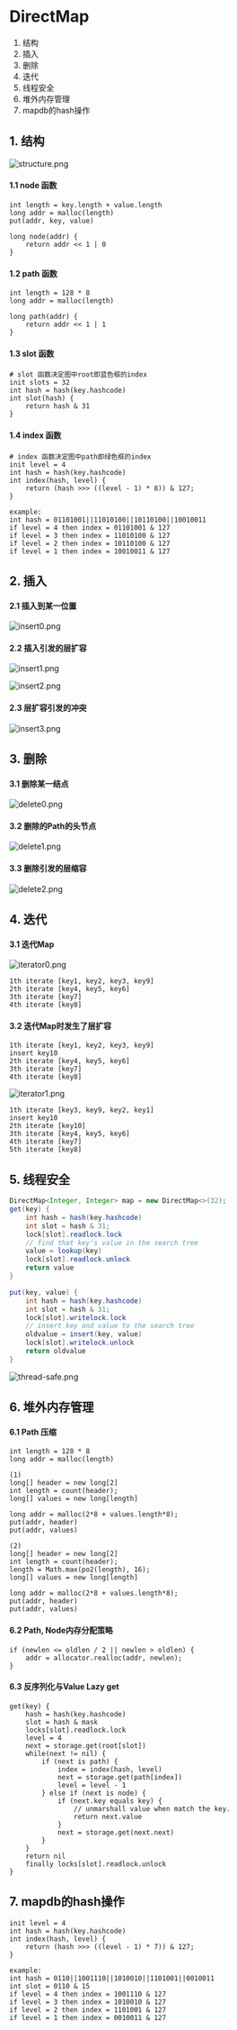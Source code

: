 # DirectMap

1. 结构
2. 插入
3. 删除
4. 迭代
5. 线程安全
6. 堆外内存管理
7. mapdb的hash操作

## 1. 结构

![structure.png](offheapmap/structure.png)

#### 1.1 node 函数
```
int length = key.length + value.length
long addr = malloc(length)
put(addr, key, value)

long node(addr) {
    return addr << 1 | 0
}
```

#### 1.2 path 函数
```
int length = 128 * 8
long addr = malloc(length)

long path(addr) {
    return addr << 1 | 1
}
```

#### 1.3 slot 函数
```
# slot 函数决定图中root即蓝色框的index
init slots = 32
int hash = hash(key.hashcode)
int slot(hash) {
    return hash & 31
}
```

#### 1.4 index 函数
```
# index 函数决定图中path即绿色框的index
init level = 4
int hash = hash(key.hashcode)
int index(hash, level) {
    return (hash >>> ((level - 1) * 8)) & 127;
}
```

```
example:
int hash = 01101001||11010100||10110100||10010011
if level = 4 then index = 01101001 & 127
if level = 3 then index = 11010100 & 127
if level = 2 then index = 10110100 & 127
if level = 1 then index = 10010011 & 127
```

## 2. 插入

#### 2.1 插入到某一位置
![insert0.png](offheapmap/insert0.png)

#### 2.2 插入引发的层扩容

![insert1.png](offheapmap/insert1.png)

![insert2.png](offheapmap/insert2.png)

#### 2.3 层扩容引发的冲突

![insert3.png](offheapmap/insert3.png)

## 3. 删除

#### 3.1 删除某一结点

![delete0.png](offheapmap/delete0.png)

#### 3.2 删除的Path的头节点

![delete1.png](offheapmap/delete1.png)

#### 3.3 删除引发的层缩容

![delete2.png](offheapmap/delete2.png)

## 4. 迭代

#### 3.1 迭代Map

![iterator0.png](offheapmap/iterator0.png)

```
1th iterate [key1, key2, key3, key9]
2th iterate [key4, key5, key6]
3th iterate [key7]
4th iterate [key8]
```

#### 3.2 迭代Map时发生了层扩容

```
1th iterate [key1, key2, key3, key9]
insert key10
2th iterate [key4, key5, key6]
3th iterate [key7]
4th iterate [key8]
```

![iterator1.png](offheapmap/iterator1.png)

```
1th iterate [key3, key9, key2, key1]
insert key10
2th iterate [key10]
3th iterate [key4, key5, key6]
4th iterate [key7]
5th iterate [key8]
```

## 5. 线程安全

```java  
DirectMap<Integer, Integer> map = new DirectMap<>(32);
get(key) {
    int hash = hash(key.hashcode)
    int slot = hash & 31;
    lock[slot].readlock.lock
    // find that key's value in the search tree
    value = lookup(key)
    lock[slot].readlock.unlock
    return value
}

put(key, value) {
    int hash = hash(key.hashcode)
    int slot = hash & 31;
    lock[slot].writelock.lock
    // insert key and value to the search tree
    oldvalue = insert(key, value)
    lock[slot].writelock.unlock
    return oldvalue
}

```

![thread-safe.png](offheapmap/thread-safe.png)

## 6. 堆外内存管理

#### 6.1 Path 压缩

```
int length = 128 * 8
long addr = malloc(length)

(1)
long[] header = new long[2]
int length = count(header);
long[] values = new long[length]

long addr = malloc(2*8 + values.length*8);
put(addr, header)
put(addr, values)

(2)
long[] header = new long[2]
int length = count(header);
length = Math.max(po2(length), 16);
long[] values = new long[length]

long addr = malloc(2*8 + values.length*8);
put(addr, header)
put(addr, values)
```

#### 6.2 Path, Node内存分配策略

```
if (newlen <= oldlen / 2 || newlen > oldlen) {
    addr = allocator.realloc(addr, newlen);
}
```

#### 6.3 反序列化与Value Lazy get
```
get(key) {
    hash = hash(key.hashcode)
    slot = hash & mask
    locks[slot].readlock.lock
    level = 4
    next = storage.get(root[slot])
    while(next != nil) {
        if (next is path) {
            index = index(hash, level)
            next = storage.get(path[index])
            level = level - 1
        } else if (next is node) {
            if (next.key equals key) {
                // unmarshall value when match the key.
                return next.value
            }
            next = storage.get(next.next)
        }
    }
    return nil
    finally locks[slot].readlock.unlock
}
```

## 7. mapdb的hash操作

```
init level = 4
int hash = hash(key.hashcode)
int index(hash, level) {
    return (hash >>> ((level - 1) * 7)) & 127;
}
```

```
example:
int hash = 0110||1001110||1010010||1101001||0010011
int slot = 0110 & 15
if level = 4 then index = 1001110 & 127
if level = 3 then index = 1010010 & 127
if level = 2 then index = 1101001 & 127
if level = 1 then index = 0010011 & 127
```